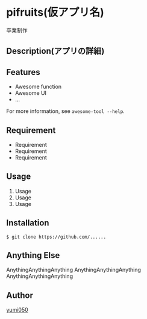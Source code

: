 # pifruits(仮アプリ名)
卒業制作

## Description(アプリの詳細)


## Features

- Awesome function
- Awesome UI
- ...

For more information, see `awesome-tool --help`.

## Requirement

- Requirement
- Requirement
- Requirement

## Usage

1. Usage
2. Usage
3. Usage

## Installation

    $ git clone https://github.com/......

## Anything Else

AnythingAnythingAnything
AnythingAnythingAnything
AnythingAnythingAnything

## Author

[yumi050](https://............)

